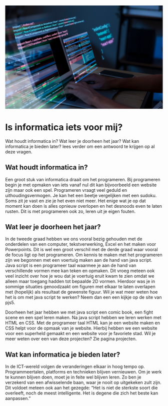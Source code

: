 ![Screenshot](afbeeldingen/header_blog1.png)

# Is informatica iets voor mij?

Wat houdt informatica in? Wat leer je doorheen het jaar? Wat kan informatica je bieden later? lees verder om een antwoord te krijgen op al deze vragen.

## Wat houdt informatica in?

Een groot stuk van informatica draait om het programeren. Bij programeren begin je met opmaken van iets vanaf nul dit kan bijvoorbeeld  een website zijn maar ook een spel. Programeren vraagt veel geduld en uithoudingsvermogen. Je kan het een beetje vergelijken met een sudoku. Soms zit je vast en zie je het even niet meer. Het enige wat je op dat moment kan doen is alles opnieuw overlopen en het desnoods even te laten rusten. Dit is met programeren ook zo, leren uit je eigen fouten.

## Wat leer je doorheen het jaar?

In de tweede graad hebben we ons vooral bezig gehouden met de onderdelen van een computer, tekstverwerking, Excel en het maken voor Powerpoints. Dit is wel een groot verschil met de derde graad waar vooral de focus ligt op het programeren. Om kennis te maken met het programeren zijn we begonnen met een voertuig maken aan de hand van java script. Java script is een programeer taal waarmee je aan de hand van verschillende vormen mee kan teken en opmaken. Dit vroeg meteen ook veel inzicht over hoe je wou dat je voertuig eruit kwam te zien omdat we alleen maar toegang hadden tot bepaalde 2D vormen. Hierdoor was je in sommige situaties genoodzaakt om figuren met elkaar te laten overlapen met (hopelijk) als resultaat de gewenste figuur. Wil je wat meer weten hoe het is om met java script te werken? Neem dan een een kijkje op de site van pjs5.

Doorheen het jaar hebben we met java script een  comic book, een fight scene en een spel leren maken. Na java script hebben we leren werken met HTML en CSS. Met de programeer taal HTML kan je een website maken en CSS helpt voor de opmaak van je website. Hierbij hebben we een website voor een superheld gemaakt en een website voor je favoriete stad. Wil je meer weten over een van deze projecten? Zie pagina projecten.

## Wat kan informatica je bieden later?

In de ICT-wereld volgen de veranderingen elkaar in hoog tempo op. Programmeertalen, platforms en technieken blijven vernieuwen. Om je werk te kunnen blijven doen, moet je in feite wel blijven leren. Zo ben je verzekerd van een afwisselende baan, waar je nooit op uitgekeken zult zijn. Dit voldoet meteen ook aan het gezegde: “Het is niet de sterkste soort die overleeft, noch de meest intelligente. Het is degene die zich het beste kan aanpassen.”